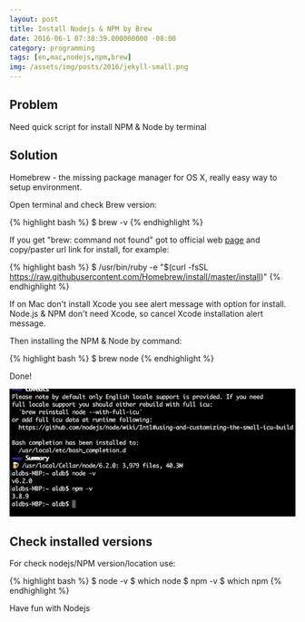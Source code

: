 ```yaml
---
layout: post
title: Install Nodejs & NPM by Brew
date: 2016-06-1 07:38:39.000000000 -08:00
category: programming
tags: [en,mac,nodejs,npm,brew]
img: /assets/img/posts/2016/jekyll-small.png
---
```


## Problem

Need quick script for install NPM & Node by terminal

## Solution

Homebrew - the missing package manager for OS X, really easy way to setup environment.

Open terminal and check Brew version:


{% highlight bash %}
$ brew -v
{% endhighlight %}


If you get "brew: command not found" got to official web [page](http://brew.sh/) and copy/paster url link for install, for example:

{% highlight bash %}
$ /usr/bin/ruby -e "$(curl -fsSL https://raw.githubusercontent.com/Homebrew/install/master/install)"
{% endhighlight %}

If on Mac don't install Xcode you see alert message with option for install. Node.js & NPM don't need Xcode, so cancel Xcode installation alert message.


Then installing the NPM & Node by command:

{% highlight bash %}
$ brew node
{% endhighlight %}

Done! 

![Screenshot](/assets/img/posts/2016/npm_nodejs_by_brew.png)

## Check installed versions

For check nodejs/NPM version/location use:

{% highlight bash %}
$ node -v
$ which node
$ npm -v
$ which npm
{% endhighlight %}

Have fun with Nodejs